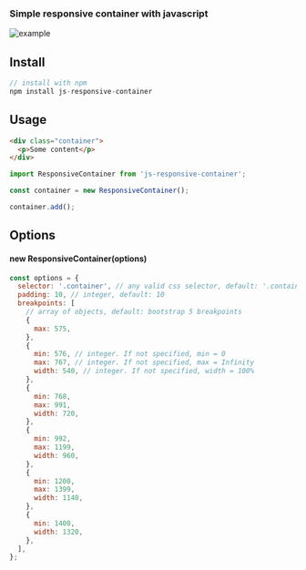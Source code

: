 ### Simple responsive container with javascript

![example](https://i.postimg.cc/RFxbSZSn/ezgif-com-gif-maker-5.gif)

## Install

```js
// install with npm
npm install js-responsive-container
```

## Usage

```html
<div class="container">
  <p>Some content</p>
</div>
```

```js
import ResponsiveContainer from 'js-responsive-container';

const container = new ResponsiveContainer();

container.add();
```

## Options

#### **new ResponsiveContainer(options)**

```js
const options = {
  selector: '.container', // any valid css selector, default: '.container'
  padding: 10, // integer, default: 10
  breakpoints: [
    // array of objects, default: bootstrap 5 breakpoints
    {
      max: 575,
    },
    {
      min: 576, // integer. If not specified, min = 0
      max: 767, // integer. If not specified, max = Infinity
      width: 540, // integer. If not specified, width = 100%
    },
    {
      min: 768,
      max: 991,
      width: 720,
    },
    {
      min: 992,
      max: 1199,
      width: 960,
    },
    {
      min: 1200,
      max: 1399,
      width: 1140,
    },
    {
      min: 1400,
      width: 1320,
    },
  ],
};
```
